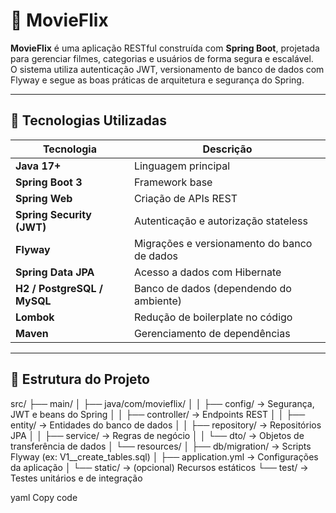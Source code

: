 # 🎥 MovieFlix

**MovieFlix** é uma aplicação RESTful construída com **Spring Boot**, projetada para gerenciar filmes, categorias e usuários de forma segura e escalável.  
O sistema utiliza autenticação JWT, versionamento de banco de dados com Flyway e segue as boas práticas de arquitetura e segurança do Spring.

---

## 🚀 Tecnologias Utilizadas

| Tecnologia | Descrição |
|-------------|-----------|
| **Java 17+** | Linguagem principal |
| **Spring Boot 3** | Framework base |
| **Spring Web** | Criação de APIs REST |
| **Spring Security (JWT)** | Autenticação e autorização stateless |
| **Flyway** | Migrações e versionamento do banco de dados |
| **Spring Data JPA** | Acesso a dados com Hibernate |
| **H2 / PostgreSQL / MySQL** | Banco de dados (dependendo do ambiente) |
| **Lombok** | Redução de boilerplate no código |
| **Maven** | Gerenciamento de dependências |

---

## 🧩 Estrutura do Projeto

src/
├── main/
│ ├── java/com/movieflix/
│ │ ├── config/ → Segurança, JWT e beans do Spring
│ │ ├── controller/ → Endpoints REST
│ │ ├── entity/ → Entidades do banco de dados
│ │ ├── repository/ → Repositórios JPA
│ │ ├── service/ → Regras de negócio
│ │ └── dto/ → Objetos de transferência de dados
│ └── resources/
│ ├── db/migration/ → Scripts Flyway (ex: V1__create_tables.sql)
│ ├── application.yml → Configurações da aplicação
│ └── static/ → (opcional) Recursos estáticos
└── test/ → Testes unitários e de integração

yaml
Copy code
